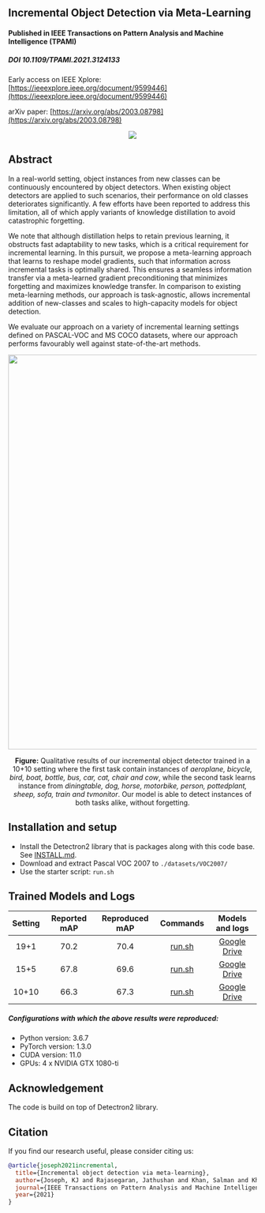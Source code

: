 ## Incremental Object Detection via Meta-Learning
#### Published in IEEE Transactions on Pattern Analysis and Machine Intelligence (TPAMI) 
##### DOI 10.1109/TPAMI.2021.3124133

Early access on IEEE Xplore: [https://ieeexplore.ieee.org/document/9599446](https://ieeexplore.ieee.org/document/9599446)

arXiv paper: [https://arxiv.org/abs/2003.08798](https://arxiv.org/abs/2003.08798)


<div align="center">
  <img src="https://user-images.githubusercontent.com/4231550/138396577-bdef2d95-5f00-47c4-bf90-927d7231f090.png"/>
</div>

## Abstract
In a real-world setting, object instances from new classes can be continuously encountered by object detectors. When existing object detectors are applied to such scenarios, their performance on old classes deteriorates significantly. A few efforts have been reported to address this limitation, all of which apply variants of knowledge distillation to avoid catastrophic forgetting. 

We note that although distillation helps to retain previous learning, it obstructs fast adaptability to new tasks, which is a critical requirement for incremental learning. In this pursuit, we propose a meta-learning approach that learns to reshape model gradients, such that information across incremental tasks is optimally shared. This ensures a seamless information transfer via a meta-learned gradient preconditioning that minimizes forgetting and maximizes knowledge transfer. In comparison to existing meta-learning methods, our approach is task-agnostic, allows incremental addition of new-classes and scales to high-capacity models for object detection. 

We evaluate our approach on a variety of incremental learning settings defined on PASCAL-VOC and MS COCO datasets, where our approach performs favourably well against state-of-the-art methods.

<p align="center" width="100%">
<img src="https://user-images.githubusercontent.com/4231550/145962389-75511c27-3d9f-4dd2-be93-934dcdf4d70c.jpg" width="800" />
</p>

<p align="center" width="80%">
<strong>Figure:</strong> Qualitative results of our incremental object detector trained in a 10+10 setting where the first task contain instances of <i>aeroplane, bicycle, bird, boat, bottle, bus, car, cat, chair and cow</i>, while the second task learns instance from <i>diningtable, dog, horse, motorbike, person, pottedplant, sheep, sofa, train and tvmonitor</i>. Our model is able to detect instances of both tasks alike, without forgetting.
</p>


## Installation and setup
- Install the Detectron2 library that is packages along with this code base. See [INSTALL.md](INSTALL.md).
- Download and extract Pascal VOC 2007 to `./datasets/VOC2007/`
- Use the starter script: `run.sh`

## Trained Models and Logs

| Setting | Reported mAP | Reproduced mAP | Commands | Models and logs |
|:-------:|:------------:|:--------------:|:--------:|:---------------:|
|   19+1  |     70.2     |      70.4      |  [run.sh](https://github.com/JosephKJ/iOD/blob/main/run.sh#L1-L8)    |   [Google Drive](https://drive.google.com/file/d/1pocjYPenjXda0fRh7ir_c1ItyAZCBoEN/view?usp=sharing)  |
|   15+5  |     67.8     |      69.6      |  [run.sh](https://github.com/JosephKJ/iOD/blob/main/run.sh#L11-L19)  |   [Google Drive](https://drive.google.com/file/d/1KaynMWxb6nHytfMYP_wh8Dy-AvsLLazQ/view?usp=sharing)  |
|  10+10  |     66.3     |      67.3      |  [run.sh](https://github.com/JosephKJ/iOD/blob/main/run.sh#L22-L30)  |   [Google Drive](https://drive.google.com/file/d/1aWc-1P7ZtNrye_asN5mKMtu7G8G0tLAm/view?usp=sharing)  |

##### Configurations with which the above results were reproduced:
- Python version: 3.6.7
- PyTorch version: 1.3.0
- CUDA version: 11.0
- GPUs: 4 x NVIDIA GTX 1080-ti

## Acknowledgement
The code is build on top of Detectron2 library. 


## Citation
If you find our research useful, please consider citing us:

```BibTeX
@article{joseph2021incremental,
  title={Incremental object detection via meta-learning},
  author={Joseph, KJ and Rajasegaran, Jathushan and Khan, Salman and Khan, Fahad Shahbaz and Balasubramanian, Vineeth},
  journal={IEEE Transactions on Pattern Analysis and Machine Intelligence},
  year={2021}
}
```
